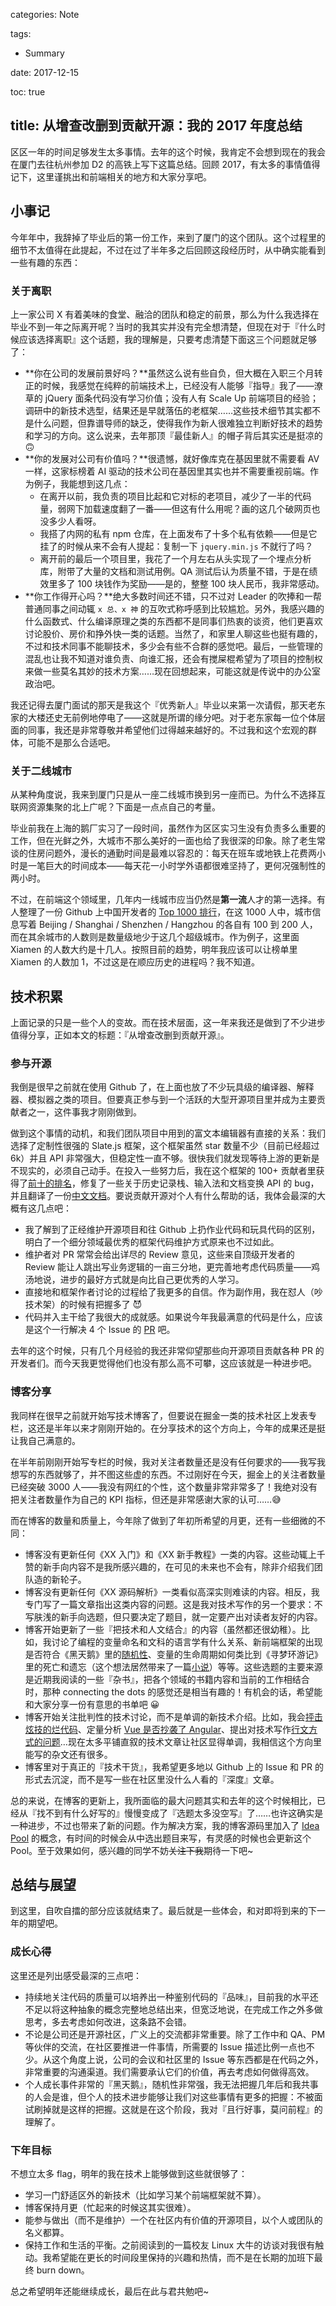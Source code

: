 categories: Note

tags:

- Summary

date: 2017-12-15

toc: true

title: 从增查改删到贡献开源：我的 2017 年度总结
---

区区一年的时间足够发生太多事情。去年的这个时候，我肯定不会想到现在的我会在厦门去往杭州参加 D2 的高铁上写下这篇总结。回顾 2017，有太多的事情值得记下，这里谨挑出和前端相关的地方和大家分享吧。

<!--more-->

## 小事记
今年年中，我辞掉了毕业后的第一份工作，来到了厦门的这个团队。这个过程里的细节不太值得在此提起，不过在过了半年多之后回顾这段经历时，从中确实能看到一些有趣的东西：

### 关于离职
上一家公司 X 有着美味的食堂、融洽的团队和稳定的前景，那么为什么我选择在毕业不到一年之际离开呢？当时的我其实并没有完全想清楚，但现在对于『什么时候应该选择离职』这个话题，我的理解是，只要考虑清楚下面这三个问题就足够了：

* **你在公司的发展前景好吗？**虽然这么说有些自负，但大概在入职三个月转正的时候，我感觉在纯粹的前端技术上，已经没有人能够『指导』我了——潦草的 jQuery 面条代码没有学习价值；没有人有 Scale Up 前端项目的经验；调研中的新技术选型，结果还是早就落伍的老框架……这些技术细节其实都不是什么问题，但靠谱导师的缺乏，使得我作为新人很难独立判断好技术的趋势和学习的方向。这么说来，去年那顶『最佳新人』的帽子背后其实还是挺凉的 🙃
* **你的发展对公司有价值吗？**很遗憾，就好像库克在基因里就不需要看 AV 一样，这家标榜着 AI 驱动的技术公司在基因里其实也并不需要重视前端。作为例子，我能想到这几点：
	* 在离开以前，我负责的项目比起和它对标的老项目，减少了一半的代码量，弱网下加载速度翻了一番——但这有什么用呢？画的这几个破网页也没多少人看呀。
	* 我搭了内网的私有 npm 仓库，在上面发布了十多个私有依赖——但是它挂了的时候从来不会有人提起：复制一下 `jquery.min.js` 不就行了吗？
	* 离开前的最后一个项目里，我花了一个月左右从头实现了一个埋点分析库，附带了大量的文档和测试用例。QA 测试后认为质量不错，于是在绩效里多了 100 块钱作为奖励——是的，整整 100 块人民币，我非常感动。
* **你工作得开心吗？**绝大多数时间还不错，只不过对 Leader 的吹捧和一帮普通同事之间动辄 `x 总、x 神` 的互吹式称呼感到比较尴尬。另外，我感兴趣的什么函数式、什么编译原理之类的东西都不是同事们热衷的谈资，他们更喜欢讨论股价、房价和挣外快一类的话题。当然了，和家里人聊这些也挺有趣的，不过和技术同事不能聊技术，多少会有些不合群的感觉吧。最后，一些管理的混乱也让我不知道对谁负责、向谁汇报，还会有搅屎棍希望为了项目的控制权来做一些莫名其妙的技术方案……现在回想起来，可能这就是传说中的办公室政治吧。

我还记得去厦门面试的那天是我这个『优秀新人』毕业以来第一次请假，那天老东家的大楼还史无前例地停电了——这就是所谓的缘分吧。对于老东家每一位个体层面的同事，我还是非常尊敬并希望他们过得越来越好的。不过我和这个宏观的群体，可能不是那么合适吧。

### 关于二线城市
从某种角度说，我来到厦门只是从一座二线城市换到另一座而已。为什么不选择互联网资源集聚的北上广呢？下面是一点点自己的考量。

毕业前我在上海的鹅厂实习了一段时间，虽然作为区区实习生没有负责多么重要的工作，但在光鲜之外，大城市不那么美好的一面也给了我很深的印象。除了老生常谈的住房问题外，漫长的通勤时间是最难以容忍的：每天在班车或地铁上花费两小时是一笔巨大的时间成本——每天花一小时学外语都很难坚持了，更何况强制性的两小时。

不过，在前端这个领域里，几年内一线城市应当仍然是**第一流**人才的第一选择。有人整理了一份 Github 上中国开发者的 [Top 1000 排行](http://githubrank.com/)，在这 1000 人中，城市信息写着 Beijing / Shanghai / Shenzhen / Hangzhou 的各自有 100 到 200 人，而在其余城市的人数则是数量级地少于这几个超级城市。作为例子，这里面 Xiamen 的人数大约是十几人。按照目前的趋势，明年我应该可以让榜单里 Xiamen 的人数加 1，不过这是在顺应历史的进程吗？我不知道。

## 技术积累
上面记录的只是一些个人的变故。而在技术层面，这一年来我还是做到了不少进步值得分享，正如本文的标题：『从增查改删到贡献开源』。

### 参与开源
我倒是很早之前就在使用 Github 了，在上面也放了不少玩具级的编译器、解释器、模拟器之类的项目。但要真正参与到一个活跃的大型开源项目里并成为主要贡献者之一，这件事我才刚刚做到。

做到这个事情的动机，和我们团队项目中用到的富文本编辑器有直接的关系：我们选择了定制性很强的 Slate.js 框架，这个框架虽然 star 数量不少（目前已经超过 6k）并且 API 非常强大，但稳定性一直不够。很快我们就发现等待上游的更新是不现实的，必须自己动手。在投入一些努力后，我在这个框架的 100+ 贡献者里获得了[前十的排名](https://github.com/ianstormtaylor/slate/graphs/contributors)，修复了一些关于历史记录栈、输入法和文档变换 API 的 bug，并且翻译了一份[中文文档](doodlewind.github.io/slate-doc-cn/)。要说贡献开源对个人有什么帮助的话，我体会最深的大概有这几点吧：

* 我了解到了正经维护开源项目和往 Github 上扔作业代码和玩具代码的区别，明白了一个细分领域最优秀的框架代码维护方式原来也不过如此。
* 维护者对 PR 常常会给出详尽的 Review 意见，这些来自顶级开发者的 Review 能让人跳出写业务逻辑的一亩三分地，更完善地考虑代码质量——鸡汤地说，进步的最好方式就是向比自己更优秀的人学习。
* 直接地和框架作者讨论的过程给了我更多的自信。作为副作用，我在怼人（吵技术架）的时候有把握多了 😈
* 代码并入主干给了我很大的成就感。如果说今年我最满意的代码是什么，应该是这个一行解决 4 个 Issue 的 [PR](https://github.com/ianstormtaylor/slate/pull/1236) 吧。

去年的这个时候，只有几个月经验的我还非常仰望那些向开源项目贡献各种 PR 的开发者们。而今天我更觉得他们也没有那么高不可攀，这应该就是一种进步吧。

### 博客分享
我同样在很早之前就开始写技术博客了，但要说在掘金一类的技术社区上发表专栏，这还是半年以来才刚刚开始的。在分享技术的这个方向上，今年的成果还是挺让我自己满意的。

在半年前刚刚开始写专栏的时候，我对关注者数量还是没有任何要求的——我写我想写的东西就够了，并不图这些虚的东西。不过刚好在今天，掘金上的关注者数量已经突破 3000 人——我没有网红的个性，这个数量非常非常多了！我绝对没有把关注者数量作为自己的 KPI 指标，但还是非常感谢大家的认可……😅

而在博客的数量和质量上，今年除了做到了年初所希望的月更，还有一些细微的不同：

* 博客没有更新任何《XX 入门》和《XX 新手教程》一类的内容。这些动辄上千赞的新手向内容不是我所感兴趣的，在可见的未来也不会有，除非介绍我们团队造的新轮子。
* 博客没有更新任何《XX 源码解析》一类看似高深实则难读的内容。相反，我专门写了一篇文章指出这类内容的问题。这是我对技术写作的另一个要求：不写肤浅的新手向选题，但只要决定了题目，就一定要产出对读者友好的内容。
* 博客开始更新了一些『把技术和人文结合』的内容（虽然都还很幼稚）。比如，我讨论了编程的变量命名和文科的语言学有什么关系、新前端框架的出现是否符合《黑天鹅》里的[随机性](https://juejin.im/post/5a3238716fb9a0450b66690f)、变量的生命周期如何类比到《寻梦环游记》里的死亡和遗忘（这个想法居然带来了一篇[小说](https://juejin.im/post/5a249066f265da430406714a)）等等。这些选题的主要来源是近期我阅读的一些『杂书』，把各个领域的书籍内容和当前的工作相结合时，那种 connecting the dots 的感觉还是相当有趣的！有机会的话，希望能和大家分享一份有意思的书单吧 😀
* 博客开始关注批判性的技术讨论，而不是单调的新技术介绍。比如，我会[抨击炫技的烂代码](https://juejin.im/post/5a0b29756fb9a045167cb643)、定量分析 [Vue 是否抄袭了 Angular](https://juejin.im/post/5985abf9f265da3e345f4f97)、提出对技术写作[行文方式的问题](https://juejin.im/post/5a137248f265da43333e0418)…现在太多平铺直叙的技术文章让社区显得单调，我相信这个方向里能写的杂文还有很多。
* 博客里对于真正的『技术干货』，我希望更多地以 Github 上的 Issue 和 PR 的形式去沉淀，而不是写一些在社区里没什么人看的『深度』文章。

总的来说，在博客的更新上，我所面临的最大问题其实和去年的这个时候相比，已经从『找不到有什么好写的』慢慢变成了『选题太多没空写』了……也许这确实是一种进步，不过也带来了新的问题。作为解决方案，我的博客源码里加入了 [Idea Pool](https://github.com/doodlewind/blog-src/blob/master/source/_todo/ideas.md) 的概念，有时间的时候会从中选出题目来写，有灵感的时候也会更新这个 Pool。至于效果如何，感兴趣的同学不妨<del>关注下我</del>期待一下吧~

## 总结与展望
到这里，自吹自擂的部分应该就结束了。最后就是一些体会，和对即将到来的下一年的期望吧。

### 成长心得
这里还是列出感受最深的三点吧：

* 持续地关注代码的质量可以培养出一种鉴别代码的『品味』，目前我的水平还不足以将这种抽象的概念完整地总结出来，但宽泛地说，在完成工作之外多做思考，多去考虑如何改进，这条路不会错。
* 不论是公司还是开源社区，广义上的交流都非常重要。除了工作中和 QA、PM 等伙伴的交流，在社区要推进一件事情，所需要的 Issue 描述比例一点也不少。从这个角度上说，公司的会议和社区里的 Issue 等东西都是在代码之外，非常重要的沟通渠道。我们需要承认它们的价值，再去考虑如何做得高效。
* 个人成长事件非常的『黑天鹅』，随机性非常强，我无法把握几年后和我共事的人会是谁，但个人的技术进步能够让我们对这些事情有更多的把握：不被面试刷掉就是这样的把握。这就是在这个阶段，我对『且行好事，莫问前程』的理解了。

### 下年目标
不想立太多 flag，明年的我在技术上能够做到这些就很够了：

* 学习一门舒适区外的新技术（比如学习某个前端框架就不算）。
* 博客保持月更（忙起来的时候这其实很难）。
* 能参与做出（而不是维护）一个在社区内有价值的开源项目，以个人或团队的名义都算。
* 保持工作和生活的平衡。之前阅读到的一篇校友 Linux 大牛的访谈对我很有触动。我希望能在更长的时间段里保持的兴趣和热情，而不是在长期的加班下最终 burn down。

总之希望明年还能继续成长，最后在此与君共勉吧~
